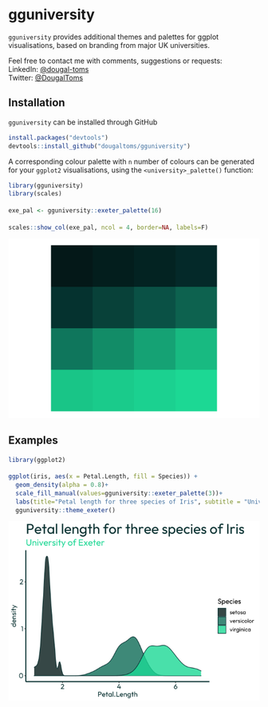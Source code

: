 
<!-- README.md is generated from README.Rmd. Please edit that file -->

# gguniversity

`gguniversity` provides additional themes and palettes for ggplot
visualisations, based on branding from major UK universities.

Feel free to contact me with comments, suggestions or requests: <br />
LinkedIn: [@dougal-toms](https://www.linkedin.com/in/dougal-toms/)<br />
Twitter: [@DougalToms](https://www.twitter.com/DougalToms)

## Installation

`gguniversity` can be installed through GitHub

``` r
install.packages("devtools")
devtools::install_github("dougaltoms/gguniversity")
```

A corresponding colour palette with `n` number of colours can be
generated for your `ggplot2` visualisations, using the
`<university>_palette()` function:

``` r
library(gguniversity)
library(scales)

exe_pal <- gguniversity::exeter_palette(16)

scales::show_col(exe_pal, ncol = 4, border=NA, labels=F)
```

![](README_files/figure-gfm/unnamed-chunk-2-1.png)<!-- -->

## Examples

``` r
library(ggplot2)

ggplot(iris, aes(x = Petal.Length, fill = Species)) +
  geom_density(alpha = 0.8)+
  scale_fill_manual(values=gguniversity::exeter_palette(3))+
  labs(title="Petal length for three species of Iris", subtitle = "University of Exeter")+
  gguniversity::theme_exeter()
```

![](README_files/figure-gfm/unnamed-chunk-3-1.png)<!-- -->
